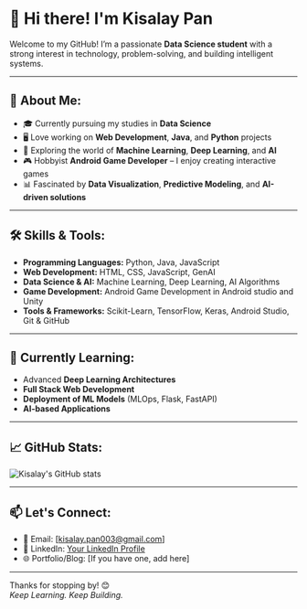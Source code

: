 # 👋 Hi there! I'm Kisalay Pan

Welcome to my GitHub! I’m a passionate **Data Science student** with a strong interest in technology, problem-solving, and building intelligent systems.

---

## 🚀 About Me:

- 🎓 Currently pursuing my studies in **Data Science**
- 🖥️ Love working on **Web Development**, **Java**, and **Python** projects
- 🤖 Exploring the world of **Machine Learning**, **Deep Learning**, and **AI**
- 🎮 Hobbyist **Android Game Developer** – I enjoy creating interactive games
- 📊 Fascinated by **Data Visualization**, **Predictive Modeling**, and **AI-driven solutions**

---

## 🛠️ Skills & Tools:

- **Programming Languages:** Python, Java, JavaScript  
- **Web Development:** HTML, CSS, JavaScript, GenAI 
- **Data Science & AI:** Machine Learning, Deep Learning, AI Algorithms  
- **Game Development:** Android Game Development in Android studio and Unity
- **Tools & Frameworks:** Scikit-Learn, TensorFlow, Keras, Android Studio, Git & GitHub  

---

## 🌱 Currently Learning:

- Advanced **Deep Learning Architectures**
- **Full Stack Web Development**
- **Deployment of ML Models** (MLOps, Flask, FastAPI)
- **AI-based Applications**

---

## 📈 GitHub Stats:

![Kisalay's GitHub stats](https://github-readme-stats.vercel.app/api?username=kisalaypan001&show_icons=true&theme=radical)

---

## 📫 Let's Connect:

- 📧 Email: [kisalay.pan003@gmail.com]
- 💼 LinkedIn: [Your LinkedIn Profile](https://www.linkedin.com/in/kisalay-pan/)
- 🌐 Portfolio/Blog: [If you have one, add here]

---

Thanks for stopping by! 😊  
*Keep Learning. Keep Building.*

